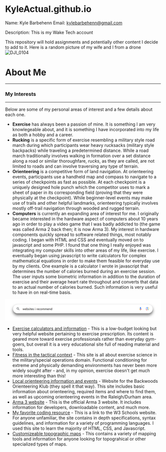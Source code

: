 # KyleActual.github.io

Name: Kyle Barbehenn
Email: kylebarbehenn@gmail.com

Description: This is my Wake Tech account 

This repository will hold assignments and potentially other content I decide to add to it. Here is a random picture of my wife and I from a drone ![DJI_0104](https://github.com/user-attachments/assets/72ca4c63-cdb6-4ba8-bf32-d3bcf12a6da2)

# **About Me**

***
### **My Interests**
***
Below are some of my personal areas of interest and a few details about each one.
- **Exercise** has always been a passion of mine. It is something I am very knowlegeable about, and it is something I have incorporated into my life as both a hobby and a career.
- **Rucking** is a specific form of exercise resembling a military style road march during which participants wear heavy rucksacks (military style backpacks) while traveling a predetermined distance. While a road march traditionally involves walking in formation over a set distance along a road or similar thoroughfare, _rucks_, as they are called, are not limited to roads and can involve traversing any type of terrain.
- **Orienteering** is a competitive form of land navigation. At orienteering events, participants use a handheld map and compass to navigate to a series of checkpoints as fast as possible. At each checkpoint is a uniquely designed hole punch which the competitor uses to mark a sheet of paper in its corresponding field (proving that they were physically at the checkpoint). While beginner-level events may make use of trails and other helpful landmarks, orienteering typically involves mostly off-trail navigation through wooded and rugged terrain.
- **Computers** is currently an expanding area of interest for me. I originally became interested in the hardware aspect of computers about 10 years ago in order to play a video game that I was badly addicted to (the game was called Arma 2 back then; it is now Arma 3). My interest in hardware components quickly spread to software related things, most notably coding. I began with HTML and CSS and eventually moved on to javascript and some PHP. I found that one thing I really enjoyed was integrating my computer skills into other areas of my life, like exercise. I eventually began using javascript to write calculators for complex mathematical equations in order to make them feasible for everyday use by my clients. One example is a calculator I wrote in javascript that determines the number of calories burned during an exercise session. The user inputs some biometric information in addition to the duration of exercise and their average heart rate throughout and converts that data to an actual number of calories burned. Such information is very useful to have in on real-time basis.
      
![websites I recommend](/searchBar.png)

- [Exercise calculators and information](https://www.exrx.net) - This is a low-budget looking but very helpful website pertaining to exercise prescription. Its content is geared more toward exercise professionals rather than everyday gym-goers, but overall it is a very educational site full of reading material and tools.
- [Fitness in the tactical context](https://www.soflete.com) - This site is all about exercise science in the military/special operations domain. Functional conditioning for extreme and physically demanding environments has never been more widely sought after - and, in my opinion, exercise doesn't get much more interesting than this!
- [Local orienteering information and events](https://www.backwoodsok.org) - Website for the Backwoods Orienteering Klub (they spell it that way). This site includes basic information about orienteering, required items and where to find them, as well as upcoming orienteering events in the Raleigh/Durham area.
- [Arma 3 website](https://www.arma3.com) - This is the official Arma 3 website. It includes information for developers, downloadable content, and much more.
- [My favorite coding resource](https://www.w3schools.com) - This is a link to the W3 Schools website. For anyone unfamiliar, the site contains in depth specifications, syntax guidelines, and information for a variety of programming languages.  I used this site to learn the majority of HTML, CSS, and Javascript.
- [Customizeable topographic maps](https://www.usgs.gov) - This contains a variety of mapping tools and information for anyone looking for topograhical or other specialized types of maps. 




  

